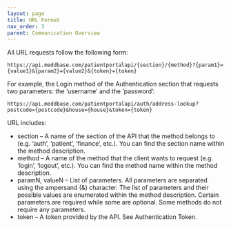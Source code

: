 ```yaml
---
layout: page
title: URL Format
nav_order: 3
parent: Communication Overview
---
```


All URL requests follow the following form:

`https://api.meddbase.com/patientportalapi/{section}/{method}?{param1}={value1}&{param2}={value2}&{token}={token}`

For example, the Login method of the Authentication section that requests two parameters: the ‘username’ and the ‘password’:

`https://api.meddbase.com/patientportalapi/auth/address-lookup?postcode={postcode}&house={house}&token={token}`

URL includes:

- section – A name of the section of the API that the method belongs to (e.g. ‘auth’, ‘patient’, ‘finance’, etc.). You can find the section name within the method description.
- method – A name of the method that the client wants to request (e.g. ‘login’, ‘logout’, etc.). You can find the method name within the method description.
- paramN, valueN – List of parameters. All parameters are separated using the ampersand (&) character. The list of parameters and their possible values are enumerated within the method description. Certain parameters are required while some are optional. Some methods do not require any parameters.
- token – A token provided by the API. See Authentication Token.